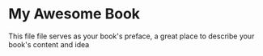 # My Awesome Book

This file file serves as your book's preface, a great place to describe your book's content and idea

